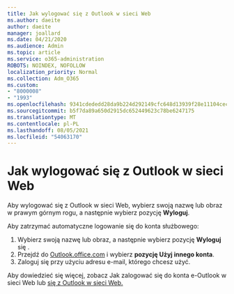 ```yaml
---
title: Jak wylogować się z Outlook w sieci Web
ms.author: daeite
author: daeite
manager: joallard
ms.date: 04/21/2020
ms.audience: Admin
ms.topic: article
ms.service: o365-administration
ROBOTS: NOINDEX, NOFOLLOW
localization_priority: Normal
ms.collection: Adm_O365
ms.custom:
- "8000008"
- "1993"
ms.openlocfilehash: 9341cdededd28da9b224d292149cfc648d13939f28e11104cecdec14eef7c5da
ms.sourcegitcommit: b5f7da89a650d2915dc652449623c78be6247175
ms.translationtype: MT
ms.contentlocale: pl-PL
ms.lasthandoff: 08/05/2021
ms.locfileid: "54063170"
---
```

# <a name="how-to-sign-out-of-outlook-on-the-web"></a>Jak wylogować się z Outlook w sieci Web

Aby wylogować się z Outlook w sieci Web, wybierz swoją nazwę lub obraz w prawym górnym rogu, a następnie wybierz pozycję **Wyloguj**.

Aby zatrzymać automatyczne logowanie się do konta służbowego:

1. Wybierz swoją nazwę lub obraz, a następnie wybierz pozycję **Wyloguj** się .
1. Przejdź do [Outlook.office.com](https://outlook.office.com/) i wybierz **pozycję Użyj innego konta**.
1. Zaloguj się przy użyciu adresu e-mail, którego chcesz użyć.

Aby dowiedzieć się więcej, zobacz Jak zalogować się do konta e-Outlook w sieci Web lub [się z Outlook w sieci Web.](https://support.office.com/article/763fab4d-0138-4814-b450-37fc286bcb79)